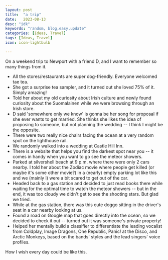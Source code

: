 ```yaml
---
layout: post
title:  "a trip"
date:   2023-08-13
desc: "idk"
keywords: "random, blog,easy,update"
categories: [Ideas, Travel]
tags: [Ideas, Travel]
icon: icon-lightbulb

---
```


On a weekend trip to Newport with a friend D, and I want to remember so many things from it.

* All the stores/restaurants are super dog-friendly. Everyone welcomed tae tea.
* She got a surprise tea sampler, and it turned out she loved 75% of it. Simply amazing!
* Told her about my old curiosity about Irish culture and newly found curiosity about the Suomalainen while we were browsing through an Irish store.
* D said 'somewhere only we know' is gonna be her song for proposal if she ever wants to get married. She thinks she likes the idea of proposing to someone, but not planning the wedding -- I think I might be the opposite.
* There were two really nice chairs facing the ocean at a very random spot on the lighthouse rail.
* We randomly walked into a wedding at Castle Hill Inn.
* There is a website that helps you find the darkest spot near you -- it comes in handy when you want to go see the meteor showers.
* Parked at silvershell beach at 9 p.m. where there were only 2 cars nearby. I told her about the Zodiac movie where people get killed (or maybe it's some other movie?) in a (nearly) empty parking lot like this and we (mainly I) were a bit scared to get out of the car.
* Headed back to a gas station and decided to just read books there while waiting for the optimal time to watch the meteor showers -- but in the end, it was too cloudy we didn't get to see the shooting stars. But glad we tried.
* While at the gas station, there was this cute doggo sitting in the driver's seat in a car nearby looking at us.
* Found a road on Google map that goes directly into the ocean, so we decided to check it out -- turned out it was someone's private property!
* Helped her mentally build a classifier to differentiate the leading vocalist from Coldplay, Image Dragons, One Republic, Panic! at the Disco, and Arctic Monkeys, based on the bands' styles and the lead singers' voice profiles.

How I wish every day could be like this. 




